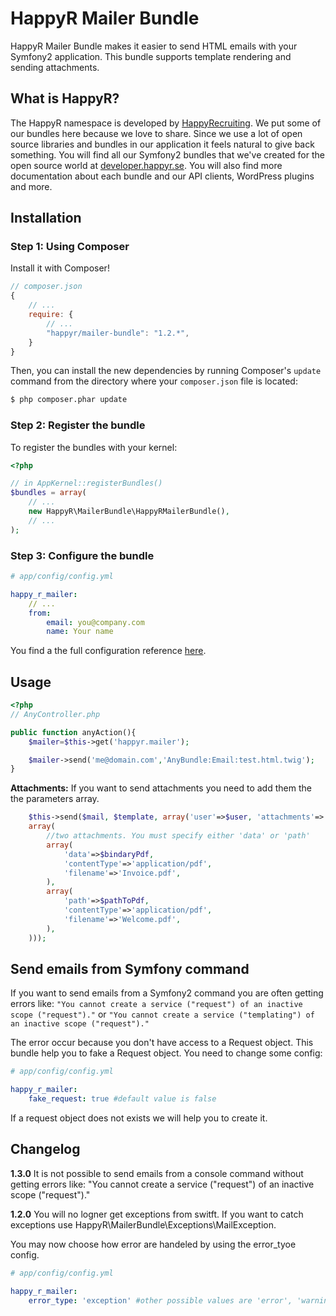 HappyR Mailer Bundle
==================================

HappyR Mailer Bundle makes it easier to send HTML emails with your Symfony2 application.
This bundle supports template rendering and sending attachments.


## What is HappyR?

The HappyR namespace is developed by [HappyRecruiting][1]. We put some of our bundles here because we love to share.
Since we use a lot of open source libraries and bundles in our application it feels natural to give back something.
You will find all our Symfony2 bundles that we've created for the open source world at [developer.happyr.se][2]. You
will also find more documentation about each bundle and our API clients, WordPress plugins and more.




## Installation


### Step 1: Using Composer

Install it with Composer!

```js
// composer.json
{
    // ...
    require: {
        // ...
        "happyr/mailer-bundle": "1.2.*",
    }
}
```

Then, you can install the new dependencies by running Composer's ``update``
command from the directory where your ``composer.json`` file is located:

```bash
$ php composer.phar update
```

### Step 2: Register the bundle

 To register the bundles with your kernel:

```php
<?php

// in AppKernel::registerBundles()
$bundles = array(
    // ...
    new HappyR\MailerBundle\HappyRMailerBundle(),
    // ...
);
```

### Step 3: Configure the bundle

``` yaml
# app/config/config.yml

happy_r_mailer:
    // ...
    from:
        email: you@company.com
        name: Your name
```

You find a the full configuration reference [here][3].


## Usage

``` php
<?php
// AnyController.php

public function anyAction(){
    $mailer=$this->get('happyr.mailer');

    $mailer->send('me@domain.com','AnyBundle:Email:test.html.twig');
}

```

**Attachments:**
If you want to send attachments you need to add them the the parameters array.
``` php
    $this->send($mail, $template, array('user'=>$user, 'attachments'=>
	array(
		//two attachments. You must specify either 'data' or 'path'
		array(
			'data'=>$bindaryPdf,
		    'contentType'=>'application/pdf',
		    'filename'=>'Invoice.pdf',
		),
		array(
			'path'=>$pathToPdf,
		    'contentType'=>'application/pdf',
		    'filename'=>'Welcome.pdf',
		),
	)));

```

## Send emails from Symfony command

If you want to send emails from a Symfony2 command you are often getting errors like:
 ```"You cannot create a service ("request") of an inactive scope ("request")."```
 or ```"You cannot create a service ("templating") of an inactive scope ("request")."```

The error occur because you don't have access to a Request object. This bundle help you to fake a Request object.
You need to change some config:

``` yaml
# app/config/config.yml

happy_r_mailer:
    fake_request: true #default value is false
```

If a request object does not exists we will help you to create it.


## Changelog

**1.3.0**
It is not possible to send emails from a console command without getting errors like:
"You cannot create a service ("request") of an inactive scope ("request")."


**1.2.0**
You will no logner get exceptions from switft. If you want to catch exceptions use
HappyR\MailerBundle\Exceptions\MailException.

You may now choose how error are handeled by using the error_tyoe config.

``` yaml
# app/config/config.yml

happy_r_mailer:
    error_type: 'exception' #other possible values are 'error', 'warning', 'notice' and 'none'
```


[1]: http://happyrecruiting.se
[2]: http://developer.happyr.se
[3]: http://developer.happyr.se/symfony2-bundles/happyr-mailer-bundle/configuration
